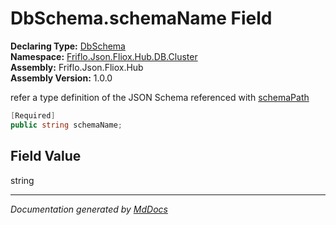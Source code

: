 ﻿<!--  
  <auto-generated>   
    The contents of this file were generated by a tool.  
    Changes to this file may be list if the file is regenerated  
  </auto-generated>   
-->

# DbSchema.schemaName Field

**Declaring Type:** [DbSchema](../index.md)  
**Namespace:** [Friflo.Json.Fliox.Hub.DB.Cluster](../../index.md)  
**Assembly:** Friflo.Json.Fliox.Hub  
**Assembly Version:** 1.0.0

refer a type definition of the JSON Schema referenced with [schemaPath](schemaPath.md)

```csharp
[Required]
public string schemaName;
```

## Field Value

string

___

*Documentation generated by [MdDocs](https://github.com/ap0llo/mddocs)*
